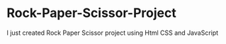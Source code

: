 # Rock-Paper-Scissor-Project
I just created Rock Paper Scissor project using Html CSS and JavaScript
